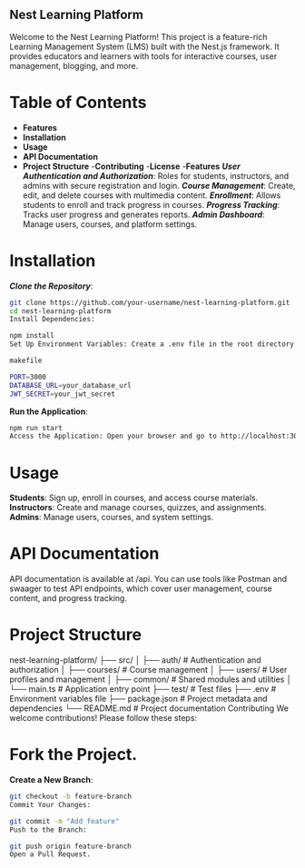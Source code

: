 ## Nest Learning Platform
Welcome to the Nest Learning Platform! This project is a feature-rich Learning Management System (LMS) built with the Nest.js framework. It provides educators and learners with tools for interactive courses, user management, blogging, and more.

# Table of Contents
- **Features**
- **Installation**
- **Usage**
- **API Documentation**
- **Project Structure**
-**Contributing**
-**License**
-**Features**
***User Authentication and Authorization***: Roles for students, instructors, and admins with secure registration and login.
***Course Management***: Create, edit, and delete courses with multimedia content.
***Enrollment***: Allows students to enroll and track progress in courses.
***Progress Tracking***: Tracks user progress and generates reports.
***Admin Dashboard***: Manage users, courses, and platform settings.
# Installation
***Clone the Repository***:

```bash
git clone https://github.com/your-username/nest-learning-platform.git
cd nest-learning-platform
Install Dependencies:
```

```bash
npm install
Set Up Environment Variables: Create a .env file in the root directory and add the following:

makefile

PORT=3000
DATABASE_URL=your_database_url
JWT_SECRET=your_jwt_secret

```

**Run the Application**:

```bash
npm run start
Access the Application: Open your browser and go to http://localhost:3000.

```

# Usage
**Students**: Sign up, enroll in courses, and access course materials.
**Instructors**: Create and manage courses, quizzes, and assignments.
**Admins**: Manage users, courses, and system settings.
# API Documentation
API documentation is available at /api. You can use tools like Postman and swaager to test API endpoints, which cover user management, course content, and progress tracking.

# Project Structure

nest-learning-platform/
├── src/
│   ├── auth/         # Authentication and authorization
│   ├── courses/      # Course management
│   ├── users/        # User profiles and management
│   ├── common/       # Shared modules and utilities
│   └── main.ts       # Application entry point
├── test/             # Test files
├── .env              # Environment variables file
├── package.json      # Project metadata and dependencies
└── README.md         # Project documentation
Contributing
We welcome contributions! Please follow these steps:

# Fork the Project.
**Create a New Branch**:
```bash
git checkout -b feature-branch
Commit Your Changes:

```

```bash
git commit -m "Add feature"
Push to the Branch:

```

```bash
git push origin feature-branch
Open a Pull Request.

```

